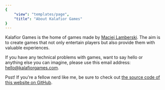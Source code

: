 ```yaml
---
{
    "view": "templates/page",
    "title": "About Kalafior Games"
}
---
```


Kalafior Games is the home of games made by [Maciej Lamberski](http://lamberski.com). The aim is to create games that not only entertain players but also provide them with valuable experiences.

If you have any technical problems with games, want to say hello or anything else you can imagine, please use this email address: [hello@kalafiorgames.com](mailto:hello@kalafiorgames.com).

Psst! If you're a fellow nerd like me, be sure to check out [the source code of this website on GitHub](http://github.com/macieklamberski/kalafiorgames).
